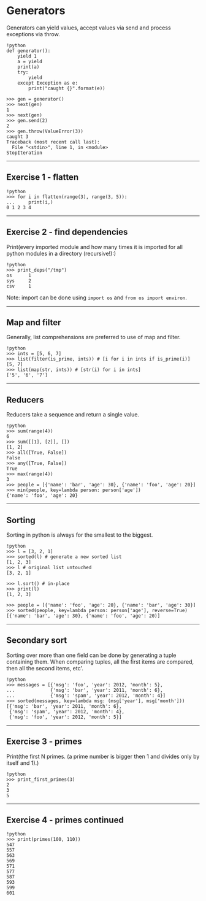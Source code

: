 # Generators

Generators can yield values, accept values via send and process exceptions via throw.

	!python
	def generator():
		yield 1
		a = yield
		print(a)
		try:
			yield
		except Exception as e:
			print("caught {}".format(e))

	>>> gen = generator()
	>>> next(gen)
	1
	>>> next(gen)
	>>> gen.send(2)
	2
	>>> gen.throw(ValueError(3))
	caught 3
	Traceback (most recent call last):
	  File "<stdin>", line 1, in <module>
    StopIteration


---

## Exercise 1 - flatten

	!python
	>>> for i in flatten(range(3), range(3, 5)):
	...     print(i,)
	0 1 2 3 4

---

## Exercise 2 - find dependencies

Print(every imported module and how many times it is imported for all python modules in a directory (recursive!):)

	!python
	>>> print_deps("/tmp")
	os      1
	sys     2
    csv     1

Note: import can be done using `import os` and `from os import environ`.

---

## Map and filter

Generally, list comprehensions are preferred to use of map and filter.


	!python
	>>> ints = [5, 6, 7]
	>>> list(filter(is_prime, ints)) # [i for i in ints if is_prime(i)]
	[5, 7]
	>>> list(map(str, ints)) # [str(i) for i in ints]
	['5', '6', '7']


---

## Reducers

Reducers take a sequence and return a single value.

	!python
	>>> sum(range(4))
	6
	>>> sum([[1], [2]], [])
	[1, 2]
	>>> all([True, False])
	False
	>>> any([True, False])
	True
	>>> max(range(4))
	3
	>>> people = [{'name': 'bar', 'age': 30}, {'name': 'foo', 'age': 20}]
	>>> min(people, key=lambda person: person['age'])
	{'name': 'foo', 'age': 20}

---

## Sorting

Sorting in python is always for the smallest to the biggest.

	!python
	>>> l = [3, 2, 1]
	>>> sorted(l) # generate a new sorted list
	[1, 2, 3]
	>>> l # original list untouched
	[3, 2, 1]

	>>> l.sort() # in-place
	>>> print(l)
	[1, 2, 3]

	>>> people = [{'name': 'foo', 'age': 20}, {'name': 'bar', 'age': 30}]
	>>> sorted(people, key=lambda person: person['age'], reverse=True)
	[{'name': 'bar', 'age': 30}, {'name': 'foo', 'age': 20)]

---

## Secondary sort

Sorting over more than one field can be done by generating a tuple containing them.
When comparing tuples, all the first items are compared, then all the second items, etc'.

	!python
	>>> messages = [{'msg': 'foo', 'year': 2012, 'month': 5},
	...             {'msg': 'bar', 'year': 2011, 'month': 6},
	...             {'msg': 'spam', 'year': 2012, 'month': 4}]
	>>> sorted(messages, key=lambda msg: (msg['year'], msg['month']))
	[{'msg': 'bar', 'year': 2011, 'month': 6},
     {'msg': 'spam', 'year': 2012, 'month': 4},
	 {'msg': 'foo', 'year': 2012, 'month': 5}]

---

## Exercise 3 - primes

Print(the first N primes. (a prime number is bigger then 1 and divides only by itself and 1).)

	!python
	>>> print_first_primes(3)
	2
	3
	5

---

## Exercise 4 - primes continued

	!python
	>>> print(primes(100, 110))
	547
	557
	563
	569
	571
	577
	587
	593
	599
	601


